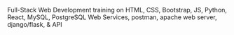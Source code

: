 Full-Stack Web Development training on HTML, CSS, Bootstrap, JS, Python, React, MySQL, PostgreSQL Web Services, postman, apache web server, django/flask, & API
